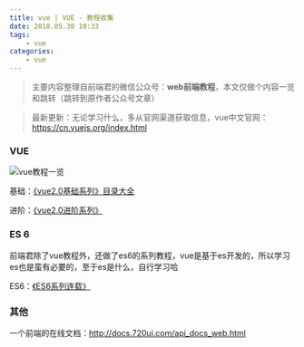 ```yaml
---
title: vue | VUE - 教程收集
date: 2018.05.30 10:33
tags: 
    - vue
categories: 
    - vue
---
```

<!-- more -->
> 主要内容整理自前端君的微信公众号：**web前端教程**，本文仅做个内容一览和跳转（跳转到原作者公众号文章）

> 最新更新：无论学习什么，多从官网渠道获取信息，vue中文官网：https://cn.vuejs.org/index.html

### VUE
![vue教程一览](https://upload-images.jianshu.io/upload_images/5792176-9251785edfbc576d.png?imageMogr2/auto-orient/strip%7CimageView2/2/w/1240)

基础：[《vue2.0基础系列》目录大全](https://mp.weixin.qq.com/s?__biz=MzA3MDg1NzQyNA==&mid=2649654515&idx=1&sn=a4ba4c7b89dd762319b97761361cd0c0&chksm=872c434cb05bca5ab47cc4be84c8ba8faa09f6dd8c6cefb4a56c2880657b18790540779252d2&mpshare=1&scene=1&srcid=0517yOPU869rcqBYJjlrP7dY#rd)

进阶：[《vue2.0进阶系列》](https://mp.weixin.qq.com/s?__biz=MzA3MDg1NzQyNA==&mid=2649654764&idx=1&sn=21c71cc60560ea610c678fe0b144fad0&chksm=872c4253b05bcb45b1d4397c210eb0d3c20ed0b95fd556c7eeae60972a9eedbe12c50821dc60&mpshare=1&scene=24&srcid=0514GkiykSrIJ4UbcyxuVh1H#rd)


### ES 6
前端君除了vue教程外，还做了es6的系列教程，vue是基于es开发的，所以学习es也是蛮有必要的，至于es是什么，自行学习哈

ES6：[《ES6系列连载》](https://mp.weixin.qq.com/s?__biz=MzA3MDg1NzQyNA==&mid=2649654163&idx=1&sn=3c4868a0f2314a947b30730bcef5ac92&scene=21#wechat_redirect)

### 其他

一个前端的在线文档：http://docs.720ui.com/api_docs_web.html